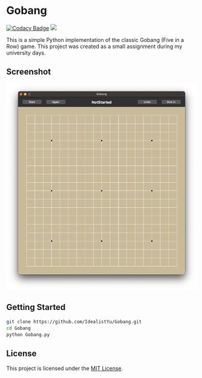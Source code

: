 # Gobang

[![Codacy Badge](https://app.codacy.com/project/badge/Grade/e185250ac2184e38b96b1d786fec74cb)](https://app.codacy.com/gh/IdealistYu/Gobang/dashboard?utm_source=gh&utm_medium=referral&utm_content=&utm_campaign=Badge_grade)
![](https://img.shields.io/github/last-commit/IdealistYu/Gobang)

This is a simple Python implementation of the classic Gobang (Five in a Row) game. This project was created as a small assignment during my university days. 

## Screenshot

![screenshot](screenshot.png)

## Getting Started

```bash
git clone https://github.com/IdealistYu/Gobang.git
cd Gobang
python Gobang.py
```

## License

This project is licensed under the [MIT License](LICENSE).